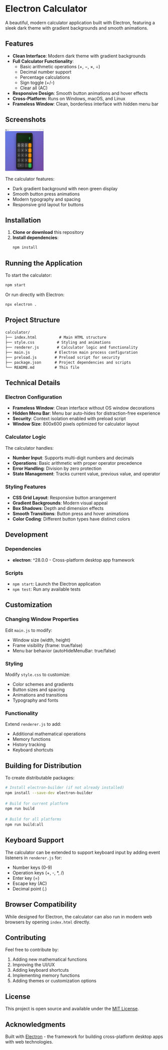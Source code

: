 # Electron Calculator

A beautiful, modern calculator application built with Electron, featuring a sleek dark theme with gradient backgrounds and smooth animations.

## Features

- **Clean Interface**: Modern dark theme with gradient backgrounds
- **Full Calculator Functionality**: 
  - Basic arithmetic operations (+, −, ×, ÷)
  - Decimal number support
  - Percentage calculations
  - Sign toggle (+/-)
  - Clear all (AC)
- **Responsive Design**: Smooth button animations and hover effects
- **Cross-Platform**: Runs on Windows, macOS, and Linux
- **Frameless Window**: Clean, borderless interface with hidden menu bar

## Screenshots
<img src="screenshots/screenSnip.PNG" width=122 height=133/>

The calculator features:
- Dark gradient background with neon green display
- Smooth button press animations
- Modern typography and spacing
- Responsive grid layout for buttons

## Installation

1. **Clone or download** this repository
2. **Install dependencies**:
   ```bash
   npm install
   ```

## Running the Application

To start the calculator:

```bash
npm start
```

Or run directly with Electron:

```bash
npx electron .
```

## Project Structure

```
calculator/
├── index.html          # Main HTML structure
├── style.css          # Styling and animations
├── renderer.js        # Calculator logic and functionality
├── main.js           # Electron main process configuration
├── preload.js        # Preload script for security
├── package.json      # Project dependencies and scripts
└── README.md         # This file
```

## Technical Details

### Electron Configuration
- **Frameless Window**: Clean interface without OS window decorations
- **Hidden Menu Bar**: Menu bar auto-hides for distraction-free experience
- **Security**: Context isolation enabled with preload script
- **Window Size**: 800x600 pixels optimized for calculator layout

### Calculator Logic
The calculator handles:
- **Number Input**: Supports multi-digit numbers and decimals
- **Operations**: Basic arithmetic with proper operator precedence
- **Error Handling**: Division by zero protection
- **State Management**: Tracks current value, previous value, and operator

### Styling Features
- **CSS Grid Layout**: Responsive button arrangement
- **Gradient Backgrounds**: Modern visual appeal
- **Box Shadows**: Depth and dimension effects
- **Smooth Transitions**: Button press and hover animations
- **Color Coding**: Different button types have distinct colors

## Development

### Dependencies
- **electron**: ^28.0.0 - Cross-platform desktop app framework

### Scripts
- `npm start`: Launch the Electron application
- `npm test`: Run any available tests

## Customization

### Changing Window Properties
Edit `main.js` to modify:
- Window size (width, height)
- Frame visibility (frame: true/false)
- Menu bar behavior (autoHideMenuBar: true/false)

### Styling
Modify `style.css` to customize:
- Color schemes and gradients
- Button sizes and spacing
- Animations and transitions
- Typography and fonts

### Functionality
Extend `renderer.js` to add:
- Additional mathematical operations
- Memory functions
- History tracking
- Keyboard shortcuts

## Building for Distribution

To create distributable packages:

```bash
# Install electron-builder (if not already installed)
npm install --save-dev electron-builder

# Build for current platform
npm run build

# Build for all platforms
npm run build:all
```

## Keyboard Support

The calculator can be extended to support keyboard input by adding event listeners in `renderer.js` for:
- Number keys (0-9)
- Operation keys (+, -, *, /)
- Enter key (=)
- Escape key (AC)
- Decimal point (.)

## Browser Compatibility

While designed for Electron, the calculator can also run in modern web browsers by opening `index.html` directly.

## Contributing

Feel free to contribute by:
1. Adding new mathematical functions
2. Improving the UI/UX
3. Adding keyboard shortcuts
4. Implementing memory functions
5. Adding themes or customization options

## License

This project is open source and available under the [MIT License](LICENSE).

## Acknowledgments

Built with [Electron](https://www.electronjs.org/) - the framework for building cross-platform desktop apps with web technologies.
